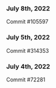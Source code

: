 ### July 8th, 2022

Commit #105597

### July 5th, 2022

Commit #314353


### July 4th, 2022

Commit #72281
